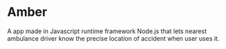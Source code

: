# Amber
A app made in Javascript runtime framework Node.js that lets nearest ambulance driver know the precise location of accident when user uses it.
